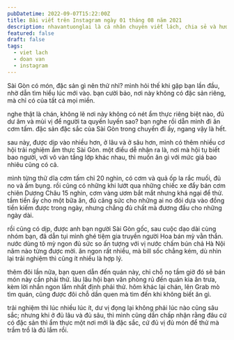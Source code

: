 ```yaml
---
pubDatetime: 2022-09-07T15:22:00Z
title: Bài viết trên Instagram ngày 01 tháng 08 năm 2021
description: nhavantuonglai là cá nhân chuyên viết lách, chia sẻ và hướng dẫn mọi người thuần thục hơn khi thực hành viết lách mỗi ngày qua những bài chia sẻ ngắn trên Instagram chính thức.
featured: false
draft: false
tags:
  - viet lach
  - doan van
  - instagram
---
```


Sài Gòn có món, đặc sản gì nên thử nhỉ? mình hỏi thế khi gặp bạn lần đầu, nhờ dẫn tìm hiểu lúc mới vào. bạn cười bảo, nơi này không có đặc sản riêng, mà chỉ có của tất cả mọi miền.

nghe thật là chán, không lẽ nơi này không có nét ẩm thực riêng biệt nào, đủ dư âm và mùi vị để người ta quyến luyến sao? bạn nghe rồi dẫn mình đi ăn cơm tấm. đặc sản đặc sắc của Sài Gòn trong chuyến đi ấy, ngang vậy là hết.

sau này, được dịp vào nhiều hơn, ở lâu và ở sâu hơn, mình có thêm nhiều cơ hội trải nghiệm ẩm thực Sài Gòn. một điều dễ nhận ra là, nơi mà hội tụ biết bao người, với vô vàn tầng lớp khác nhau, thì muốn ăn gì với mức giá bao nhiêu cũng có cả.

mình từng thử dĩa cơm tấm chỉ 20 nghìn, có cơm và quả ốp la rắc muối, đủ no và ấm bụng. rồi cũng có những khi lướt qua những chiếc xe đẩy bán cơm chiên Dương Châu 15 nghìn, cơm vàng ươm bắt mắt nhưng khá ngại để thử. tầm tiền ấy cho một bữa ăn, đủ căng sức cho những ai no đói dựa vào đồng tiền kiếm được trong ngày, nhưng chẳng đủ chất mà đương đầu cho những ngày dài.

rồi cũng có dịp, được anh bạn người Sài Gòn gốc, sau cuộc dạo dài cùng nhóm bạn, đã dẫn tụi mình ghé tiệm gia truyền người Hoa bán mỳ vằn thắn. nước dùng tô mỳ ngon đủ sức so ấn tượng với vị nước chấm bún chả Hà Nội năm nào từng được mời. ăn ngon rất nhiều, mà bill sốc chẳng kém, dù nhìn lại trải nghiệm thì cũng ít nhiều là hợp lý.

thêm đôi lần nữa, bạn quen dẫn đến quán này, chỉ chỗ nọ tầm giờ đó sẽ bán món này cần phải thử. lâu lâu hội bạn văn phòng rủ đến quán kia ăn trưa, kèm lời nhắn ngon lắm nhất định phải thử. hôm khác lại chán, lên Grab mò tìm quán, cũng được đôi chỗ dần quen mà tìm đến khi không biết ăn gì.

trải nghiệm thì lúc nhiều lúc ít, dư vị đọng lại không phải lúc nào cũng sâu sắc; nhưng khi ở đủ lâu và đủ sâu, thì mình cũng dần chấp nhận rằng đâu cứ có đặc sản thì ẩm thực một nơi mới là đặc sắc, cứ đủ vị đủ món để thử mà trầm trồ là đủ lắm rồi.
